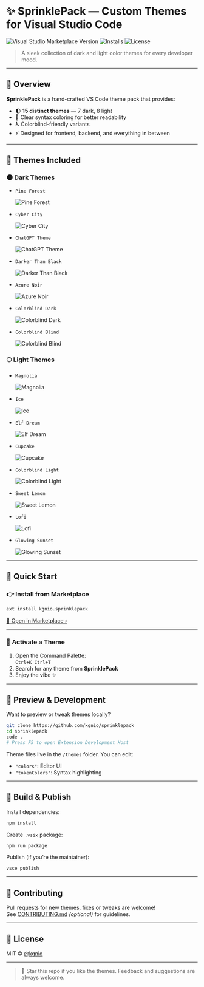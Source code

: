 # ✨ SprinklePack — Custom Themes for Visual Studio Code

![Visual Studio Marketplace Version](https://img.shields.io/visual-studio-marketplace/v/kgnio.sprinklepack?label=Marketplace)
![Installs](https://img.shields.io/visual-studio-marketplace/i/kgnio.sprinklepack?label=Installs)
![License](https://img.shields.io/github/license/kgnio/sprinklepack)

> A sleek collection of dark and light color themes for every developer mood.

---

## 🎯 Overview

**SprinklePack** is a hand-crafted VS Code theme pack that provides:
- 🌓 **15 distinct themes** — 7 dark, 8 light
- 🎯 Clear syntax coloring for better readability
- ♿ Colorblind-friendly variants
- ⚡ Designed for frontend, backend, and everything in between

---

## 🧪 Themes Included

### 🌑 Dark Themes
- `Pine Forest`

  ![Pine Forest](showcase/pine-forest.png)

- `Cyber City`

  ![Cyber City](showcase/cyber-city.png)

- `ChatGPT Theme`

  ![ChatGPT Theme](showcase/chatgpt-theme.png)

- `Darker Than Black`

  ![Darker Than Black](showcase/darker-than-black.png)

- `Azure Noir`

  ![Azure Noir](showcase/azure-noir.png)

- `Colorblind Dark`

  ![Colorblind Dark](showcase/colorblind-dark.png)

- `Colorblind Blind`

  ![Colorblind Blind](showcase/colorblind-blind.png)


### 🌕 Light Themes
- `Magnolia`

  ![Magnolia](showcase/magnolia.png)

- `Ice`

  ![Ice](showcase/ice.png)

- `Elf Dream`

  ![Elf Dream](showcase/elf-dream.png)

- `Cupcake`

  ![Cupcake](showcase/cupcake.png)

- `Colorblind Light`

  ![Colorblind Light](showcase/colorblind-light.png)

- `Sweet Lemon`

  ![Sweet Lemon](showcase/sweet-lemon.png)

- `Lofi`

  ![Lofi](showcase/lofi.png)

- `Glowing Sunset`

  ![Glowing Sunset](showcase/glowing-sunset.png)


---

## 🚀 Quick Start

### 👉 Install from Marketplace

```bash
ext install kgnio.sprinklepack
```

[🛒 Open in Marketplace ›](https://marketplace.visualstudio.com/items?itemName=kgnio.sprinklepack)

---

### 🎨 Activate a Theme

1. Open the Command Palette:  
   `Ctrl+K Ctrl+T`
2. Search for any theme from **SprinklePack**
3. Enjoy the vibe ✨

---

## 🧩 Preview & Development

Want to preview or tweak themes locally?

```bash
git clone https://github.com/kgnio/sprinklepack
cd sprinklepack
code .
# Press F5 to open Extension Development Host
```

Theme files live in the `/themes` folder. You can edit:
- `"colors"`: Editor UI
- `"tokenColors"`: Syntax highlighting

---

## 🔧 Build & Publish

Install dependencies:

```bash
npm install
```

Create `.vsix` package:

```bash
npm run package
```

Publish (if you’re the maintainer):

```bash
vsce publish
```

---

## 👥 Contributing

Pull requests for new themes, fixes or tweaks are welcome!  
See [CONTRIBUTING.md](./CONTRIBUTING.md) _(optional)_ for guidelines.

---

## 📜 License

MIT © [@kgnio](https://github.com/kgnio)

---

> 🌟 Star this repo if you like the themes. Feedback and suggestions are always welcome.
